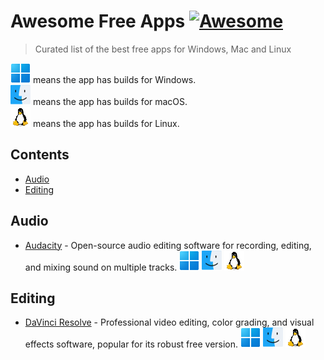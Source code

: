 # Awesome Free Apps [![Awesome](https://awesome.re/badge.svg)](https://awesome.re)

> Curated list of the best free apps for Windows, Mac and Linux

![Windows](win.svg) means the app has builds for Windows.\
![macOS](mac.svg) means the app has builds for macOS.\
![Linux](nix.svg) means the app has builds for Linux.

## Contents

- [Audio](#audio)
- [Editing](#editing)

## Audio

- [Audacity](https://www.audacityteam.org/download/) - Open-source audio editing software for recording, editing, and mixing sound on multiple tracks. ![Windows](win.svg) ![macOS](mac.svg) ![Linux](nix.svg)

## Editing

- [DaVinci Resolve](https://www.blackmagicdesign.com/products/davinciresolve) - Professional video editing, color grading, and visual effects software, popular for its robust free version. ![Windows](win.svg) ![macOS](mac.svg) ![Linux](nix.svg)

